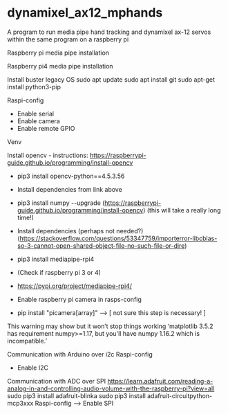 # dynamixel_ax12_mphands

A program to run media pipe hand tracking and dynamixel ax-12 servos within the same program on a raspberry pi

Raspberry pi media pipe installation

Raspberry pi4 media pipe installation

Install buster legacy OS
sudo apt update
sudo apt install git
sudo apt-get install python3-pip

Raspi-config
- Enable serial
- Enable camera 
- Enable remote GPIO

Venv

Install opencv - instructions:
https://raspberrypi-guide.github.io/programming/install-opencv

- pip3 install opencv-python==4.5.3.56

- Install dependencies from link above  

- pip3 install numpy --upgrade (https://raspberrypi-guide.github.io/programming/install-opencv) (this will take a really long time!) 

- Install dependencies (perhaps not needed?) (https://stackoverflow.com/questions/53347759/importerror-libcblas-so-3-cannot-open-shared-object-file-no-such-file-or-dire)

- pip3 install mediapipe-rpi4 
- (Check if raspberry pi 3 or 4) 
- https://pypi.org/project/mediapipe-rpi4/

- Enable raspberry pi camera in rasps-config 
- pip install "picamera[array]" —> [ not sure this step is necessary! ]


This warning may show but it won’t stop things working ‘matplotlib 3.5.2 has requirement numpy>=1.17, but you'll have numpy 1.16.2 which is incompatible.’



Communication with Arduino over i2c
Raspi-config
- Enable I2C


Communication with ADC over SPI
https://learn.adafruit.com/reading-a-analog-in-and-controlling-audio-volume-with-the-raspberry-pi?view=all
sudo pip3 install adafruit-blinka
sudo pip3 install adafruit-circuitpython-mcp3xxx
Raspi-config —> Enable SPI

